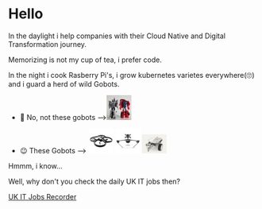 # Hello

In the daylight i help companies with their Cloud Native and Digital Transformation journey.

Memorizing is not my cup of tea, i prefer code.

In the night i cook Rasberry Pi's, i grow kubernetes varietes everywhere(🙄) and i guard a herd of wild Gobots.

- 🤔 No, not these gobots -->![photo](assets/gobots.jpg)

- 😉 These Gobots -->
  ![photo](assets/gobot1.jpg)
  ![photo](assets/gobot2.jpg)
  ![photo](assets/gobot3.jpg)

Hmmm, i know...

Well, why don't you check the daily UK IT jobs then?

[UK IT Jobs Recorder](https://github.com/J0hn-B/bash_scraper)
